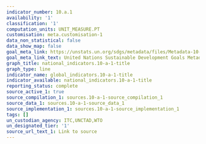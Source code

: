 ```yaml
---
indicator_number: 10.a.1
availability: '1'
classification: '1'
computation_units: UNIT_MEASURE.PT
customisation: meta.customisation-1
data_non_statistical: false
data_show_map: false
goal_meta_link: https://unstats.un.org/sdgs/metadata/files/Metadata-10-0A-01.pdf
goal_meta_link_text: United Nations Sustainable Development Goals Metadata (pdf 564kB)
graph_title: national_indicators.10-a-1-title
graph_type: line
indicator_name: global_indicators.10-a-1-title
indicator_available: national_indicators.10-a-1-title
reporting_status: complete
source_active_1: true
source_compilation_1: sources.10-a-1-source_compilation_1
source_data_1: sources.10-a-1-source_data_1
source_implementation_1: sources.10-a-1-source_implementation_1
tags: []
un_custodian_agency: ITC,UNCTAD,WTO
un_designated_tier: '1'
source_url_text_1: Link to source
---
```

